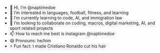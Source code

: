 - 👋 Hi, I’m @naptimedoe
- 👀 I’m interested in languages, football, fitness, and learning
- 🌱 I’m currently learning to code, AI, and immigration law
- 💞️ I’m looking to collaborate on coding, macros, digital marketing, AI, and sport related projects 
- 📫 How to reach me best is instagram @naptimedoe
- 😄 Pronouns: he/him
- ⚡ Fun fact: I made Cristiano Ronaldo cut his hair

<!---
naptimedoe/naptimedoe is a ✨ special ✨ repository because its `README.md` (this file) appears on your GitHub profile.
You can click the Preview link to take a look at your changes.
--->
